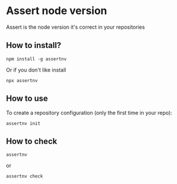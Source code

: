 # Assert node version

Assert is the node version it's correct in your repositories

## How to install?

```shell
npm install -g assertnv
```

Or if you don't like install

```shell
npx assertnv
```

## How to use

To create a repository configuration (only the first time in your repo):

```shell
assertnv init
```

## How to check

```shell
assertnv
```

or

```shell
assertnv check
```
